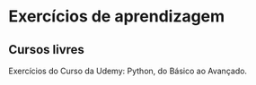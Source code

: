 # Exercícios de aprendizagem
## Cursos livres
Exercícios do Curso da Udemy: Python, do Básico ao Avançado.
